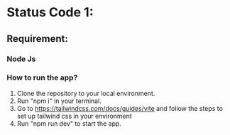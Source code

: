 # Status Code 1:

## Requirement:

### Node Js

### How to run the app?

1. Clone the repository to your local environment.
2. Run "npm i" in your terminal.
3. Go to https://tailwindcss.com/docs/guides/vite and follow the steps to set up tailwind css in your environment
4. Run "npm run dev" to start the app.
